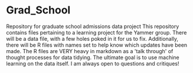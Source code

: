 # Grad_School
Repository for graduate school admissions data project
This repository contains files pertaining to a learning project for the Yammer group.
There will be a data file, with a few holes poked in it for us to fix.
Additionally, there will be R files with names set to help know which updates have been made.
The R files are VERY heavy in markdown as a 'talk through' of thought processes for data tidying.
The ultimate goal is to use machine learning on the data itself.
I am always open to questions and critiques!
